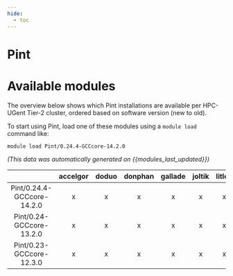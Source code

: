 ```yaml
---
hide:
  - toc
---
```


Pint
====

# Available modules


The overview below shows which Pint installations are available per HPC-UGent Tier-2 cluster, ordered based on software version (new to old).

To start using Pint, load one of these modules using a `module load` command like:

```shell
module load Pint/0.24.4-GCCcore-14.2.0
```

*(This data was automatically generated on {{modules_last_updated}})*

| |accelgor|doduo|donphan|gallade|joltik|litleo|shinx|
| :---: | :---: | :---: | :---: | :---: | :---: | :---: | :---: |
|Pint/0.24.4-GCCcore-14.2.0|x|x|x|x|x|x|x|
|Pint/0.24-GCCcore-13.2.0|x|x|x|x|x|x|x|
|Pint/0.23-GCCcore-12.3.0|x|x|x|x|x|x|x|
